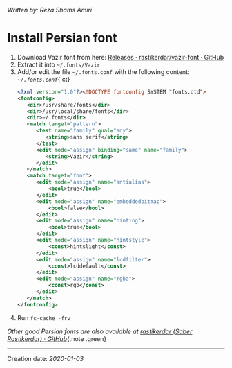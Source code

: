 _Written by: Reza Shams Amiri_
# Install Persian font

1. Download Vazir font from here: [Releases · rastikerdar/vazir-font · GitHub][RRVFG]
1. Extract it into `~/.fonts/Vazir`
1. Add/or edit the file `~/.fonts.conf` with the following content:
    _`~/.fonts.conf`_{.ct}
    ``` xml
    <?xml version="1.0"?><!DOCTYPE fontconfig SYSTEM "fonts.dtd">
    <fontconfig>
       <dir>/usr/share/fonts</dir>
       <dir>/usr/local/share/fonts</dir>
       <dir>~/.fonts</dir>
       <match target="pattern">
          <test name="family" qual="any">
             <string>sans serif</string>
          </test>
          <edit mode="assign" binding="same" name="family">
             <string>Vazir</string>
          </edit>
       </match>
       <match target="font">
          <edit mode="assign" name="antialias">
              <bool>true</bool>
          </edit>
          <edit mode="assign" name="embeddedbitmap">
              <bool>false</bool>
          </edit>
          <edit mode="assign" name="hinting">
              <bool>true</bool>
          </edit>
          <edit mode="assign" name="hintstyle">
              <const>hintslight</const>
          </edit>
          <edit mode="assign" name="lcdfilter">
              <const>lcddefault</const>
          </edit>
          <edit mode="assign" name="rgba">
              <const>rgb</const>
          </edit>
       </match>
    </fontconfig>
    ```
1. Run `fc-cache -frv`

_Other good Persian fonts are also available at [rastikerdar (Saber Rastikerdar) · GitHub][RSRG]_{.note .green}
* * *
Creation date: _2020-01-03_

[RRVFG]: https://github.com/rastikerdar/vazir-font/releases
[RSRG]: https://github.com/rastikerdar